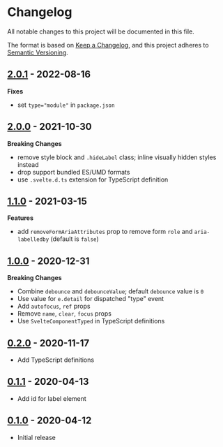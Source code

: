 # Changelog

All notable changes to this project will be documented in this file.

The format is based on [Keep a Changelog](https://keepachangelog.com/en/1.0.0/),
and this project adheres to [Semantic Versioning](https://semver.org/spec/v2.0.0.html).

## [2.0.1](https://github.com/metonym/svelte-search/releases/tag/v2.0.1) - 2022-08-16

**Fixes**

- set `type="module"` in `package.json`

## [2.0.0](https://github.com/metonym/svelte-search/releases/tag/v2.0.0) - 2021-10-30

**Breaking Changes**

- remove style block and `.hideLabel` class; inline visually hidden styles instead
- drop support bundled ES/UMD formats
- use `.svelte.d.ts` extension for TypeScript definition

## [1.1.0](https://github.com/metonym/svelte-search/releases/tag/v1.1.0) - 2021-03-15

**Features**

- add `removeFormAriaAttributes` prop to remove form `role` and `aria-labelledby` (default is `false`)

## [1.0.0](https://github.com/metonym/svelte-search/releases/tag/v1.0.0) - 2020-12-31

**Breaking Changes**

- Combine `debounce` and `debounceValue`; default `debounce` value is `0`
- Use value for `e.detail` for dispatched "type" event
- Add `autofocus`, `ref` props
- Remove `name`, `clear`, `focus` props
- Use `SvelteComponentTyped` in TypeScript definitions

## [0.2.0](https://github.com/metonym/svelte-search/releases/tag/v0.2.0) - 2020-11-17

- Add TypeScript definitions

## [0.1.1](https://github.com/metonym/svelte-search/releases/tag/v0.1.1) - 2020-04-13

- Add id for label element

## [0.1.0](https://github.com/metonym/svelte-search/releases/tag/v0.1.0) - 2020-04-12

- Initial release
